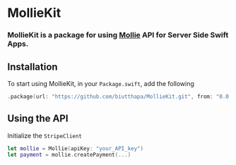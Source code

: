 # MollieKit


### MollieKit is a package for using [Mollie](https://mollie.com) API for Server Side Swift Apps.

## Installation
To start using MollieKit, in your `Package.swift`, add the following

~~~~swift
.package(url: "https://github.com/biutthapa/MollieKit.git", from: "0.0.1")
~~~~

## Using the API
Initialize the `StripeClient`

~~~~swift
let mollie = Mollie(apiKey: "your_API_key")
let payment = mollie.createPayment(...)
~~~~
